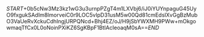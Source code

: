 $START$+0b5cNw3Mz3kz1wG3u3urnpPZgT4m1LXVbj6/iJ0iYUYnpaguG45UyO9fxgukSAdIm8lmorveiC0r9LOC5vIpD31usM5w00Qd81cmEdsIXvGgBzMubO3VaUeRvXckuCdhIngjURPQNcd+Bhj4EZ/oJ/H9jSbYWXMH9PWw+mOkgowmaqTfCx0L0oNoinPXiKZ6SgKBpF1BtIAcIeoaqM0sA==$END$
